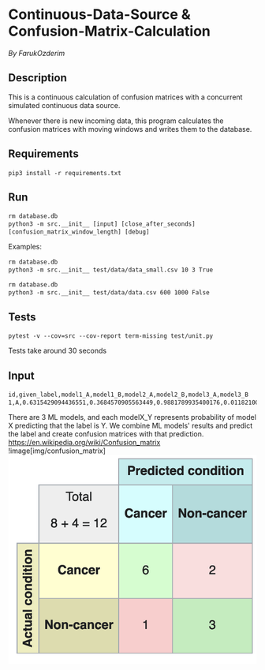 # Continuous-Data-Source & Confusion-Matrix-Calculation

_By FarukOzderim_

## Description

This is a continuous calculation of confusion matrices with a concurrent simulated continuous data source.

Whenever there is new incoming data, this program calculates the confusion matrices with moving windows and writes them to the database.

## Requirements

```
pip3 install -r requirements.txt
```

## Run

```
rm database.db
python3 -m src.__init__ [input] [close_after_seconds] [confusion_matrix_window_length] [debug]
```

Examples:

```
rm database.db
python3 -m src.__init__ test/data/data_small.csv 10 3 True
```

```
rm database.db
python3 -m src.__init__ test/data/data.csv 600 1000 False
```

## Tests

```
pytest -v --cov=src --cov-report term-missing test/unit.py
```

Tests take around 30 seconds

## Input
```
id,given_label,model1_A,model1_B,model2_A,model2_B,model3_A,model3_B
1,A,0.6315429094436551,0.3684570905563449,0.9881789935400176,0.011821006459982408,0.7254980531654877,0.27450194683451234
```
There are 3  ML models, and each modelX_Y represents probability of model X predicting that the label is Y.
We combine ML models' results and predict the label and create confusion matrices with that prediction.
https://en.wikipedia.org/wiki/Confusion_matrix
!image[img/confusion_matrix]
![Confusion Matrix](https://github.com/FarukOzderim/Continous-Learning/blob/master/img/confusion_matrix.png)
